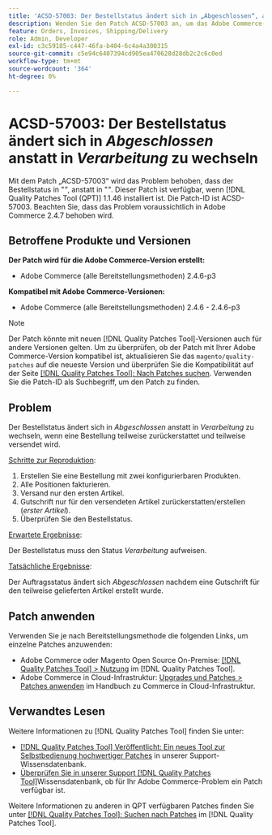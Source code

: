 ```yaml
---
title: 'ACSD-57003: Der Bestellstatus ändert sich in „Abgeschlossen“, anstatt in „Verarbeitung läuft“ zu wechseln'
description: Wenden Sie den Patch ACSD-57003 an, um das Adobe Commerce-Problem zu beheben, bei dem sich der Bestellstatus in „Abgeschlossen“ ändert, anstatt in „Verarbeitung läuft“ zu wechseln.
feature: Orders, Invoices, Shipping/Delivery
role: Admin, Developer
exl-id: c3c59185-c447-46fa-b404-6c4a4a300315
source-git-commit: c5e94c6407394cd905ea470628d28db2c2c6c0ed
workflow-type: tm+mt
source-wordcount: '364'
ht-degree: 0%

---
```


# ACSD-57003: Der Bestellstatus ändert sich in *Abgeschlossen* anstatt in *Verarbeitung* zu wechseln

Mit dem Patch „ACSD-57003“ wird das Problem behoben, dass der Bestellstatus in &quot;*&quot;*, anstatt in &quot;*&quot;*. Dieser Patch ist verfügbar, wenn [!DNL Quality Patches Tool (QPT)] 1.1.46 installiert ist. Die Patch-ID ist ACSD-57003. Beachten Sie, dass das Problem voraussichtlich in Adobe Commerce 2.4.7 behoben wird.

## Betroffene Produkte und Versionen

**Der Patch wird für die Adobe Commerce-Version erstellt:**

* Adobe Commerce (alle Bereitstellungsmethoden) 2.4.6-p3

**Kompatibel mit Adobe Commerce-Versionen:**

* Adobe Commerce (alle Bereitstellungsmethoden) 2.4.6 - 2.4.6-p3

>[!NOTE]
>
>Der Patch könnte mit neuen [!DNL Quality Patches Tool]-Versionen auch für andere Versionen gelten. Um zu überprüfen, ob der Patch mit Ihrer Adobe Commerce-Version kompatibel ist, aktualisieren Sie das `magento/quality-patches` auf die neueste Version und überprüfen Sie die Kompatibilität auf der Seite [[!DNL Quality Patches Tool]: Nach Patches suchen](https://experienceleague.adobe.com/tools/commerce-quality-patches/index.html?lang=de). Verwenden Sie die Patch-ID als Suchbegriff, um den Patch zu finden.

## Problem

Der Bestellstatus ändert sich in *Abgeschlossen* anstatt in *Verarbeitung* zu wechseln, wenn eine Bestellung teilweise zurückerstattet und teilweise versendet wird.

<u>Schritte zur Reproduktion</u>:

1. Erstellen Sie eine Bestellung mit zwei konfigurierbaren Produkten.
1. Alle Positionen fakturieren.
1. Versand nur den ersten Artikel.
1. Gutschrift nur für den versendeten Artikel zurückerstatten/erstellen (*erster Artikel*).
1. Überprüfen Sie den Bestellstatus.

<u>Erwartete Ergebnisse</u>:

Der Bestellstatus muss den Status _Verarbeitung_ aufweisen.

<u>Tatsächliche Ergebnisse</u>:

Der Auftragsstatus ändert sich *Abgeschlossen* nachdem eine Gutschrift für den teilweise gelieferten Artikel erstellt wurde.

## Patch anwenden

Verwenden Sie je nach Bereitstellungsmethode die folgenden Links, um einzelne Patches anzuwenden:

* Adobe Commerce oder Magento Open Source On-Premise: [[!DNL Quality Patches Tool] > Nutzung](https://experienceleague.adobe.com/docs/commerce-operations/tools/quality-patches-tool/usage.html?lang=de) im [!DNL Quality Patches Tool].
* Adobe Commerce in Cloud-Infrastruktur: [Upgrades und Patches > Patches anwenden](https://experienceleague.adobe.com/docs/commerce-cloud-service/user-guide/develop/upgrade/apply-patches.html?lang=de) im Handbuch zu Commerce in Cloud-Infrastruktur.

## Verwandtes Lesen

Weitere Informationen zu [!DNL Quality Patches Tool] finden Sie unter:

* [[!DNL Quality Patches Tool] Veröffentlicht: Ein neues Tool zur Selbstbedienung hochwertiger Patches](/help/announcements/adobe-commerce-announcements/magento-quality-patches-released-new-tool-to-self-serve-quality-patches.md) in unserer Support-Wissensdatenbank.
* [Überprüfen Sie in unserer Support [!DNL Quality Patches Tool]](/help/support-tools/patches-available-in-qpt-tool/check-patch-for-magento-issue-with-magento-quality-patches.md)Wissensdatenbank, ob für Ihr Adobe Commerce-Problem ein Patch verfügbar ist.

Weitere Informationen zu anderen in QPT verfügbaren Patches finden Sie unter [[!DNL Quality Patches Tool]: Suchen nach Patches](https://experienceleague.adobe.com/tools/commerce-quality-patches/index.html?lang=de) im [!DNL Quality Patches Tool].
